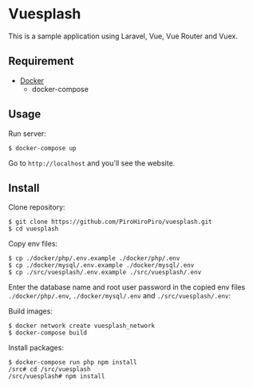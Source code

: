 # Vuesplash

This is a sample application using Laravel, Vue, Vue Router and Vuex.

## Requirement

- [Docker](https://www.docker.com/)
  - docker-compose

## Usage

Run server:

```console
$ docker-compose up
```

Go to `http://localhost` and you'll see the website.

## Install

Clone repository:

```console
$ git clone https://github.com/PiroHiroPiro/vuesplash.git
$ cd vuesplash
```

Copy env files:

```console
$ cp ./docker/php/.env.example ./docker/php/.env
$ cp ./docker/mysql/.env.example ./docker/mysql/.env
$ cp ./src/vuesplash/.env.example ./src/vuesplash/.env
```

Enter the database name and root user password in the copied env files `./docker/php/.env`, `./docker/mysql/.env` and `./src/vuesplash/.env`:

Build images:

```console
$ docker network create vuesplash_network
$ docker-compose build
```

Install packages:

```console
$ docker-compose run php npm install
/src# cd /src/vuesplash
/src/vuesplash# npm install
```
